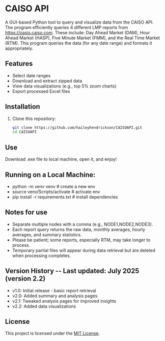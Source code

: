 # CAISO API

A GUI-based Python tool to query and visualize data from the CAISO API. The program efficiently queries 4 different LMP reports from https://oasis.caiso.com. These include: Day Ahead Market (DAM), Hour Ahead Market (HASP), Five Minute Market (FMM), and the Real Time Market (RTM). This program queries the data (for any date range) and formats it appropriately.  

## Features
- Select date ranges
- Download and extract zipped data
- View data visualizations (e.g., top 5% zoom charts)
- Export processed Excel files

## Installation

1. Clone this repository:
   ```bash
   git clone https://github.com/haileyhendrickson/CAISOAPI.git
   cd CAISOAPI

## Use
Download .exe file to local machine, open it, and enjoy!

## Running on a Local Machine:
- python -m venv venv  # create a new env
- source venv/Scripts/activate  # activate env
- pip install -r requirements.txt  # install dependencies


## Notes for use 
- Separate multiple nodes with a comma (e.g., NODE1,NODE2,NODE3).
- Each report query returns the raw data, monthly averages, hourly averages, and summary statistics.
- Please be patient; some reports, especially RTM, may take longer to process.
- Temporary partial files will appear during data retrieval but are deleted when processing completes.


## Version History -- Last updated: July 2025 (version 2.2) 
- v1.0: Initial release - basic report retrieval
- v2.0: Added summary and analysis pages
- v2.1: Tweaked analysis pages for improved insights
- v2.2: Added data visualizations

## License
This project is licensed under the [MIT License](LICENSE).

